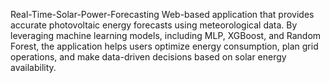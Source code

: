 Real-Time-Solar-Power-Forecasting
Web-based application that provides accurate photovoltaic energy forecasts using meteorological data. By leveraging machine learning models, including MLP, XGBoost, and Random Forest, the application helps users optimize energy consumption, plan grid operations, and make data-driven decisions based on solar energy availability.
